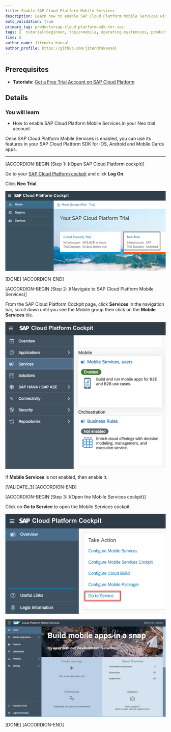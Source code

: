 ```yaml
---
title: Enable SAP Cloud Platform Mobile Services
description: Learn how to enable SAP Cloud Platform Mobile Services within a trial SAP Cloud Platform account and how to open the Mobile Services cockpit.
auto_validation: true
primary_tag: products>sap-cloud-platform-sdk-for-ios
tags: [  tutorial>beginner, topic>mobile, operating-system>ios, products>sap-cloud-platform, products>sap-cloud-platform-sdk-for-ios, products>sap-cloud-platform-sdk-for-android, products>sap-mobile-cards, software-product-function>sap-cloud-platform-mobile-services]
time: 5
author_name: Jitendra Kansal
author_profile: https://github.com/jitendrakansal
---
```

## Prerequisites  
 - **Tutorials:** [Get a Free Trial Account on SAP Cloud Platform](hcp-create-trial-account)

## Details
### You will learn  
- How to enable SAP Cloud Platform Mobile Services in your Neo trial account

Once SAP Cloud Platform Mobile Services is enabled, you can use its features in your SAP Cloud Platform SDK for iOS, Android and Mobile Cards apps.

---

[ACCORDION-BEGIN [Step 1: ](Open SAP Cloud Platform cockpit)]

Go to your [SAP Cloud Platform cockpit](https://account.hanatrial.ondemand.com) and click **Log On**.

Click **Neo Trial**.

![Neo Trial](neo-trial.png)

[DONE]
[ACCORDION-END]

[ACCORDION-BEGIN [Step 2: ](Navigate to SAP Cloud Platform Mobile Services)]

From the SAP Cloud Platform Cockpit page, click **Services** in the navigation bar, scroll down until you see the Mobile group then click on the **Mobile Services** tile.

![Mobile Group](mobile-group.png)

If **Mobile Services** is not enabled, then enable it.

[VALIDATE_3]
[ACCORDION-END]

[ACCORDION-BEGIN [Step 3: ](Open the Mobile Services cockpit)]

Click on **Go to Service** to open the Mobile Services cockpit.

![Go to Service](go-to-service.png)

![Mobile Services Cockpit](management-cockpit.png)

[DONE]
[ACCORDION-END]
